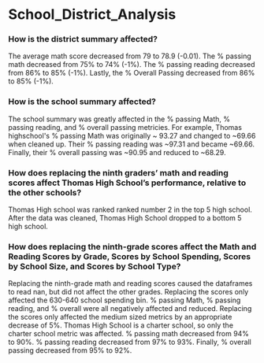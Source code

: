 # School_District_Analysis

### How is the district summary affected?
The average math score decreased from 79 to 78.9 (-0.01). The % passing math decreased from 75% to 74% (-1%). The % passing reading decreased from 86% to 85% (-1%). Lastly, the % Overall Passing decreased from 86% to 85% (-1%). 

### How is the school summary affected?
The school summary was greatly affected in the % passing Math, % passing reading, and % overall passing metricies. For example, Thomas highschool's % passing Math was originally ~ 93.27 and changed to ~69.66 when cleaned up. Their % passing reading was ~97.31 and became ~69.66. Finally, their % overall passing was ~90.95 and reduced to ~68.29.

### How does replacing the ninth graders’ math and reading scores affect Thomas High School’s performance, relative to the other schools?
Thomas High school was ranked ranked number 2 in the top 5 high school. After the data was cleaned, Thomas High School dropped to a bottom 5 high school. 

### How does replacing the ninth-grade scores affect the Math and Reading Scores by Grade, Scores by School Spending, Scores by School Size, and Scores by School Type?
Replacing the ninth-grade math and reading scores caused the dataframes to read nan, but did not affect the other grades. Replacing the scores only affected the 630-640 school spending bin. % passing Math, % passing reading, and % overall were all negatively affected and reduced. Replacing the scores only affected the medium sized metrics by an appropriate decrease of 5%. Thomas High School is a charter school, so only the charter school metric was affected. % passing math decreased from 94% to 90%. % passing reading decreased from 97% to 93%. Finally, % overall passing decreased from 95% to 92%.
